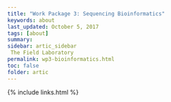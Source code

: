 ```yaml
---
title: "Work Package 3: Sequencing Bioinformatics"
keywords: about
last_updated: October 5, 2017
tags: [about]
summary:
sidebar: artic_sidebar
 The Field Laboratory
permalink: wp3-bioinformatics.html
toc: false
folder: artic
---
```


{% include links.html %}
